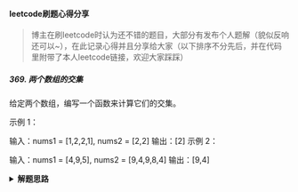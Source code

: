 #### leetcode刷题心得分享
> 博主在刷leetcode时认为还不错的题目，大部分有发布个人题解（貌似反响还可以~），在此记录心得并且分享给大家（以下排序不分先后，并在代码里附带了本人leetcode链接，欢迎大家踩踩）

##### 369. 两个数组的交集

给定两个数组，编写一个函数来计算它们的交集。

示例 1：

输入：nums1 = [1,2,2,1], nums2 = [2,2]
输出：[2]
示例 2：

输入：nums1 = [4,9,5], nums2 = [9,4,9,8,4]
输出：[9,4]

<details><summary><b>解题思路</b></summary>
<p>妙用includes和new Set<p>
```JS
/**
 * @param {number[]} nums1
 * @param {number[]} nums2
 * @return {number[]}
 */

var intersection = function(nums1, nums2) {
    let arr = [];
    for(let i = 0; i < nums1.length; i++) {
        if (nums2.includes(nums1[i])) {
            arr.push(nums1[i]);
        }
    }
    return Array.from(new Set(arr))
};

作者：mtonhuang
链接：https://leetcode-cn.com/problems/intersection-of-two-arrays/solution/includessettou-lan-jie-fa-by-mtonhuang/
来源：力扣（LeetCode）
著作权归作者所有。商业转载请联系作者获得授权，非商业转载请注明出处。
```
</details>

---

##### 1464. 数组中两元素的最大乘积

给你一个整数数组 nums，请你选择数组的两个不同下标 i 和 j，使 (nums[i]-1)*(nums[j]-1) 取得最大值。

请你计算并返回该式的最大值。

示例：
输入：nums = [3,4,5,2]
输出：12 
解释：如果选择下标 i=1 和 j=2（下标从 0 开始），则可以获得最大值，(nums[1]-1)*(nums[2]-1) = (4-1)*(5-1) = 3*4 = 12 

---

解题思路：
- 求出最大值a
- 删除a
- 再求出最大值b
- 进而求出答案

```JS
/**
 * @param {number[]} nums
 * @return {number}
 */
var maxProduct = function (nums) {
    let a = Math.max(...nums);
    nums.splice(nums.indexOf(a), 1, '');
    let b = Math.max(...nums);
    return (a - 1) * (b - 1)
};

作者：mtonhuang
链接：https://leetcode-cn.com/problems/maximum-product-of-two-elements-in-an-array/solution/miao-yong-mathmaxspliceindexof-by-mtonhuang/
来源：力扣（LeetCode）
著作权归作者所有。商业转载请联系作者获得授权，非商业转载请注明出处。
```
